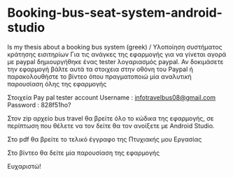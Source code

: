 # Booking-bus-seat-system-android-studio
Is my thesis about a booking bus system (greek) / Υλοποίηση συστήματος κράτησης εισιτηρίων
Για τις ανάγκες της εφαρμογής για να γίνεται αγορά με paypal δημιουργήθηκε ένας tester λογαριασμός paypal. Αν δοκιμάσετε την εφαρμογή βάλτε
αυτά τα στοιχεια στην οθόνη του Paypal ή παρακολουθήστε το βίντεο όπου πραγματοποιώ μία αναλυτική παρουσίαση όλης της εφαρμογής

Στοιχεία Pay pal tester account
Username : infotravelbus08@gmail.com
Password : 828f51ho?



Στον zip αρχείο bus travel θα βρείτε όλο το κώδικα της εφαρμογής, σε περίπτωση που θέλετε να τον δείτε 
θα τον ανοίξετε με Android Studio.

Στο pdf θα βρείτε το τελικό έγγραφο της Πτυχιακής μου Εργασίας

Στο βίντεο θα δείτε μία παρουσίαση της εφαρμογής 

Ευχαριστώ!
